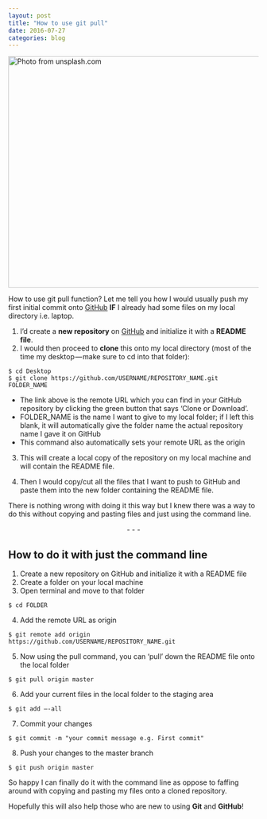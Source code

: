 ```yaml
---
layout: post
title: "How to use git pull"
date: 2016-07-27
categories: blog
---
```


<img src="https://cdn-images-1.medium.com/max/1000/1*jQpgV4UVWxJx80RtI86ejg.jpeg" alt="Photo from unsplash.com" height="465px" width="700px" class="img-responsive">

How to use git pull function? Let me tell you how I would usually push my first initial commit onto [GitHub](https://github.com) **IF** I already had some files on my local directory i.e. laptop.

1. I’d create a **new repository** on [GitHub](https://github.com) and initialize it with a **README file**.
2. I would then proceed to **clone** this onto my local directory (most of the time my desktop — make sure to cd into that folder):

```
$ cd Desktop
$ git clone https://github.com/USERNAME/REPOSITORY_NAME.git FOLDER_NAME
```

* The link above is the remote URL which you can find in your GitHub repository by clicking the green button that says ‘Clone or Download’.
* FOLDER_NAME is the name I want to give to my local folder; if I left this blank, it will automatically give the folder name the actual repository name I gave it on GitHub
* This command also automatically sets your remote URL as the origin

3. This will create a local copy of the repository on my local machine and will contain the README file.

4. Then I would copy/cut all the files that I want to push to GitHub and paste them into the new folder containing the README file.

There is nothing wrong with doing it this way but I knew there was a way to do this without copying and pasting files and just using the command line.

<p style="text-align: center">- - -</p>

## How to do it with just the command line

1. Create a new repository on GitHub and initialize it with a README file
2. Create a folder on your local machine
3. Open terminal and move to that folder

```
$ cd FOLDER
```

4. Add the remote URL as origin

```
$ git remote add origin https://github.com/USERNAME/REPOSITORY_NAME.git
```

5. Now using the pull command, you can ‘pull’ down the README file onto the local folder

```
$ git pull origin master
```

6. Add your current files in the local folder to the staging area

```
$ git add –-all
```

7. Commit your changes

```
$ git commit -m "your commit message e.g. First commit"
```

8. Push your changes to the master branch

```
$ git push origin master
```

So happy I can finally do it with the command line as oppose to faffing around with copying and pasting my files onto a cloned repository.

Hopefully this will also help those who are new to using **Git** and **GitHub**!

